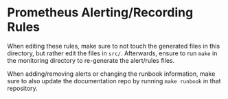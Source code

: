 # Prometheus Alerting/Recording Rules

When editing these rules, make sure to not touch the generated files
in this directory, but rather edit the files in `src/`. Afterwards,
ensure to run `make` in the monitoring directory to re-generate the
alert/rules files.

When adding/removing alerts or changing the runbook information, make
sure to also update the documentation repo by running `make runbook`
in that repository.
